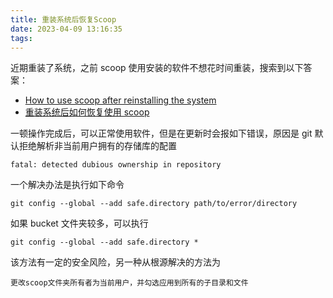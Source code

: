 ```yaml
---
title: 重装系统后恢复Scoop
date: 2023-04-09 13:16:35
tags:
---
```


近期重装了系统，之前 scoop 使用安装的软件不想花时间重装，搜索到以下答案：

- [How to use scoop after reinstalling the system][issuecomment]
- [重装系统后如何恢复使用 scoop][blog]

一顿操作完成后，可以正常使用软件，但是在更新时会报如下错误，原因是 git 默认拒绝解析非当前用户拥有的存储库的配置

```
fatal: detected dubious ownership in repository
```

一个解决办法是执行如下命令

```
git config --global --add safe.directory path/to/error/directory
```

如果 bucket 文件夹较多，可以执行

```
git config --global --add safe.directory *
```

该方法有一定的安全风险，另一种从根源解决的方法为

```
更改scoop文件夹所有者为当前用户，并勾选应用到所有的子目录和文件
```

[issuecomment]: https://github.com/ScoopInstaller/Scoop/issues/2894#issuecomment-447276027
[blog]: https://jiayaoo3o.github.io/2019/03/19/%E9%87%8D%E8%A3%85%E7%B3%BB%E7%BB%9F%E5%90%8E%E5%A6%82%E4%BD%95%E6%81%A2%E5%A4%8D%E4%BD%BF%E7%94%A8scoop/

